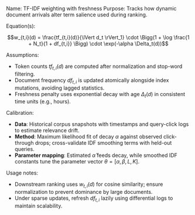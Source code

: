 Name: TF-IDF weighting with freshness
Purpose: Tracks how dynamic document arrivals alter term salience used during ranking.

Equation(s):
```math
w_{t,i}(d) = \frac{tf_{t,i}(d)}{\lVert d_t \rVert_1} \cdot \Bigg(1 + \log \frac{1 + N_t}{1 + df_{t,i}} \Bigg) \cdot \exp(-\alpha \Delta_t(d))
```

Assumptions:
- Token counts $tf_{t,i}(d)$ are computed after normalization and stop-word filtering.
- Document frequency $df_{t,i}$ is updated atomically alongside index mutations, avoiding lagged statistics.
- Freshness penalty uses exponential decay with age $\Delta_t(d)$ in consistent time units (e.g., hours).

Calibration:
- **Data**: Historical corpus snapshots with timestamps and query-click logs to estimate relevance drift.
- **Method**: Maximum likelihood fit of decay $\alpha$ against observed click-through drops; cross-validate IDF smoothing terms with held-out queries.
- **Parameter mapping**: Estimated $\hat{\alpha}$ feeds decay, while smoothed IDF constants tune the parameter vector $\theta = [\alpha, \beta, L, K]$.

Usage notes:
- Downstream ranking uses $w_{t,i}(d)$ for cosine similarity; ensure normalization to prevent dominance by large documents.
- Under sparse updates, refresh $df_{t,i}$ lazily using differential logs to maintain scalability.

